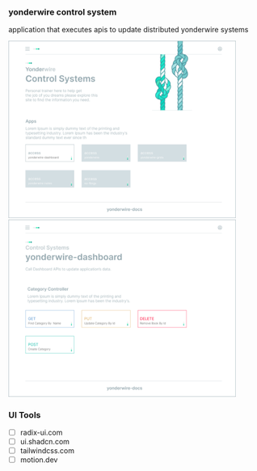 ### yonderwire control system
application that executes apis to update distributed yonderwire systems

<!--<img src="https://repository-images.githubusercontent.com/974520909/6fcbf53e-44e4-4298-a4c7-bea3e7d27111" alt="logo"
width="450">
<img src="images/control system.png" alt="logo" width="450">-->
<img src="images/main.png" alt="logo" width="450">
<img src="images/dashboard.png" alt="logo" width="450">

### UI Tools
- [ ] radix-ui.com
- [ ] ui.shadcn.com
- [ ] tailwindcss.com
- [ ] motion.dev
